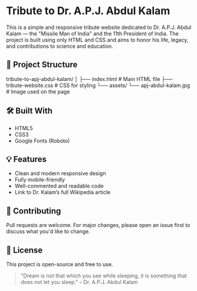 # Tribute to Dr. A.P.J. Abdul Kalam

This is a simple and responsive tribute website dedicated to Dr. A.P.J. Abdul Kalam — the "Missile Man of India" and the 11th President of India. The project is built using only HTML and CSS and aims to honor his life, legacy, and contributions to science and education. 

## 📁 Project Structure
tribute-to-apj-abdul-kalam/
│
├── index.html # Main HTML file
├── tribute-website.css # CSS for styling
└── assets/
└── apj-abdul-kalam.jpg # Image used on the page


## 🛠️ Built With

- HTML5
- CSS3
- Google Fonts (Roboto)

## 💡 Features

- Clean and modern responsive design
- Fully mobile-friendly
- Well-commented and readable code
- Link to Dr. Kalam’s full Wikipedia article

## 🤝 Contributing

Pull requests are welcome. For major changes, please open an issue first to discuss what you'd like to change.

## 📜 License

This project is open-source and free to use.

> "Dream is not that which you see while sleeping, it is something that does not let you sleep." – Dr. A.P.J. Abdul Kalam
